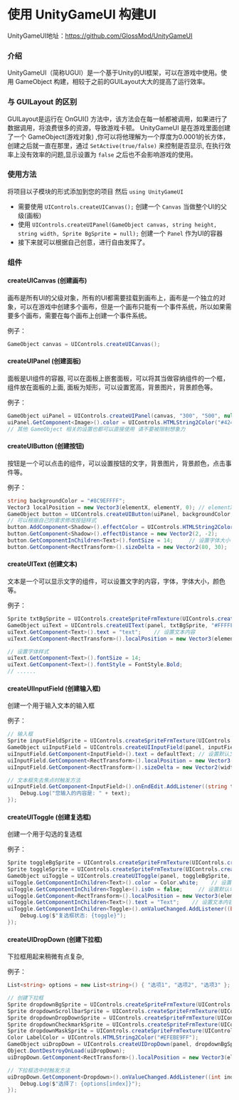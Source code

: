 # 使用 UnityGameUI 构建UI

UnityGameUI地址：https://github.com/GlossMod/UnityGameUI

### 介绍

UnityGameUI（简称UGUI）是一个基于Unity的UI框架，可以在游戏中使用。使用 GameObject 构建，相较于之前的GUILayout大大的提高了运行效率。

### 与 GUILayout 的区别

GUILayout是运行在 OnGUI() 方法中，该方法会在每一帧都被调用，如果进行了数据调用，将浪费很多的资源，导致游戏卡顿。
UnityGameUI 是在游戏里面创建了一个 GameObject(游戏对象) ,你可以将他理解为一个厚度为0.0001的长方体，创建之后就一直在那里，通过 `SetActive(true/false)` 来控制是否显示, 在执行效率上没有效率的问题,显示设置为 `false` 之后也不会影响游戏的使用。

### 使用方法

将项目以子模块的形式添加到您的项目 然后 `using UnityGameUI`

- 需要使用 `UIControls.createUICanvas();` 创建一个 `Canvas` 当做整个UI的父级(画板)
- 使用 `UIControls.createUIPanel(GameObject canvas, string height, string width, Sprite BgSprite = null);` 创建一个 `Panel` 作为UI的容器
- 接下来就可以根据自己创意，进行自由发挥了。

### 组件

#### createUICanvas (创建画布)

画布是所有UI的父级对象，所有的UI都需要挂载到画布上，画布是一个独立的对象，可以在游戏中创建多个画布，但是一个画布只能有一个事件系统，所以如果需要多个画布，需要在每个画布上创建一个事件系统。

例子：

```cs
GameObject canvas = UIControls.createUICanvas();
```

#### createUIPanel (创建面板)

面板是UI组件的容器, 可以在面板上嵌套面板，可以将其当做容纳组件的一个框，组件放在面板的上面, 面板为矩形，可以设置宽高，背景图片，背景颜色等。

例子：

```cs
GameObject uiPanel = UIControls.createUIPanel(canvas, "300", "500", null);
uiPanel.GetComponent<Image>().color = UIControls.HTMLString2Color("#424242FF"); // 设置背景颜色
// 其他 GameObject 相关的设置也都可以直接使用 请不要被限制想象力
```

#### createUIButton (创建按钮)

按钮是一个可以点击的组件，可以设置按钮的文字，背景图片，背景颜色，点击事件等。

例子：

```cs
string backgroundColor = "#8C9EFFFF";
Vector3 localPosition = new Vector3(elementX, elementY, 0); // elementX, elementY 为按钮的位置， 0, 0位置在 Panel 的中心
GameObject button = UIControls.createUIButton(uiPanel, backgroundColor, "按钮1", btn1OnClick, localPosition);
// 可以根据自己的需求修改按钮样式
button.AddComponent<Shadow>().effectColor = UIControls.HTMLString2Color("#000000FF");   // 添加阴影
button.GetComponent<Shadow>().effectDistance = new Vector2(2, -2);              // 设置阴影偏移
button.GetComponentInChildren<Text>().fontSize = 14;     // 设置字体大小           
button.GetComponent<RectTransform>().sizeDelta = new Vector2(80, 30);    // 设置按钮大小
```

#### createUIText (创建文本)

文本是一个可以显示文字的组件，可以设置文字的内容，字体，字体大小，颜色等。

例子：

```cs
Sprite txtBgSprite = UIControls.createSpriteFrmTexture(UIControls.createDefaultTexture("#7AB900FF"));   // 背景样式
GameObject uiText = UIControls.createUIText(panel, txtBgSprite, "#FFFFFFFF");
uiText.GetComponent<Text>().text = "text";    // 设置文本内容
uiText.GetComponent<RectTransform>().localPosition = new Vector3(elementX, elementY, 0);    // 设置文本位置

// 设置字体样式
uiText.GetComponent<Text>().fontSize = 14;
uiText.GetComponent<Text>().fontStyle = FontStyle.Bold;
// ......
```

#### createUIInputField (创建输入框)

创建一个用于输入文本的输入框

例子：

```cs
// 输入框
Sprite inputFieldSprite = UIControls.createSpriteFrmTexture(UIControls.createDefaultTexture("#212121FF"));  // 背景颜色
GameObject uiInputField = UIControls.createUIInputField(panel, inputFieldSprite, "#FFFFFFFF");  
uiInputField.GetComponent<InputField>().text = defaultText; // 设置默认文本
uiInputField.GetComponent<RectTransform>().localPosition = new Vector3(elementX, elementY, 0);  // 设置输入框位置
uiInputField.GetComponent<RectTransform>().sizeDelta = new Vector2(width - 60, 30); // 设置输入框大小

// 文本框失去焦点时触发方法
uiInputField.GetComponent<InputField>().onEndEdit.AddListener((string text)=>{
    Debug.Log("您输入的内容是: " + text);
});
```

#### createUIToggle (创建复选框)

创建一个用于勾选的复选框

例子：

```cs
Sprite toggleBgSprite = UIControls.createSpriteFrmTexture(UIControls.createDefaultTexture("#3E3E42FF"));    // 背景颜色
Sprite toggleSprite = UIControls.createSpriteFrmTexture(UIControls.createDefaultTexture("#18FFFFFF"));  // 勾选颜色
GameObject uiToggle = UIControls.createUIToggle(panel, toggleBgSprite, toggleSprite);
uiToggle.GetComponentInChildren<Text>().color = Color.white;    // 设置文本颜色
uiToggle.GetComponentInChildren<Toggle>().isOn = false;     // 设置默认勾选状态
uiToggle.GetComponent<RectTransform>().localPosition = new Vector3(elementX, elementY, 0);  // 设置复选框位置
uiToggle.GetComponentInChildren<Text>().text = "Text";    // 设置文本内容
uiToggle.GetComponentInChildren<Toggle>().onValueChanged.AddListener((bool toggle)=>{
    Debug.Log($"复选框状态: {toggle}");
});
```

#### createUIDropDown (创建下拉框)

下拉框用起来稍微有点复杂,

例子：

```cs
List<string> options = new List<string>() { "选项1", "选项2", "选项3" };    // 下拉框的选项

// 创建下拉框
Sprite dropdownBgSprite = UIControls.createSpriteFrmTexture(UIControls.createDefaultTexture("#212121FF"));      // 背景颜色
Sprite dropdownScrollbarSprite = UIControls.createSpriteFrmTexture(UIControls.createDefaultTexture("#8C9EFFFF"));   // 滚动条颜色 (如果有的话
Sprite dropdownDropDownSprite = UIControls.createSpriteFrmTexture(UIControls.createDefaultTexture("#212121FF"));    // 框右侧小点的颜色
Sprite dropdownCheckmarkSprite = UIControls.createSpriteFrmTexture(UIControls.createDefaultTexture("#8C9EFFFF"));   // 选中时的颜色
Sprite dropdownMaskSprite = UIControls.createSpriteFrmTexture(UIControls.createDefaultTexture("#E65100FF"));        // 不知道是哪的颜色
Color LabelColor = UIControls.HTMLString2Color("#EFEBE9FF");
GameObject uiDropDown = UIControls.createUIDropDown(panel, dropdownBgSprite, dropdownScrollbarSprite, dropdownDropDownSprite, dropdownCheckmarkSprite, dropdownMaskSprite, options, LabelColor);
Object.DontDestroyOnLoad(uiDropDown);
uiDropDown.GetComponent<RectTransform>().localPosition = new Vector3(elementX, elementY, 0);

// 下拉框选中时触发方法
uiDropDown.GetComponent<Dropdown>().onValueChanged.AddListener((int index)=>{
    Debug.Log($"选择了: {options[index]}");
});
```
